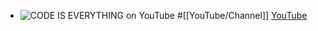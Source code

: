 - ![CODE IS EVERYTHING on YouTube](https://yt3.googleusercontent.com/uBDQGFpd1bWq5EoR8wStLQWwoOqifRlTbEg0ByzgC8jJZmHSXDFrp9MIKD1apmJVTB4TppFC8OE=w2120-fcrop64=1,00005a57ffffa5a8-k-c0xffffffff-no-nd-rj)
  #[[YouTube/Channel]]
  [YouTube](https://www.youtube.com/@CODE_IS_EVERYTHING)